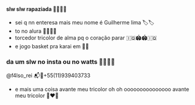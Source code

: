 #### slw slw rapaziada 🤟🏾🤟🏾

- sei q nn enteresa mais meu nome é Guilherme lima 🏷️🏷️
- to no alura 😮‍💨😮‍💨
- torcedor tricolor de alma pq o coração parar 🇮🇶🏟️🏟️🇮🇶
- e jogo basket pra karai em 🏀🏀

### da um slw no insta ou no watts 🤙🏾🤙🏾

@f4lso_rei 📬📱+55(11)939403733

- e mais uma coisa avante meu tricolor
oh oh ooooooooooooooo
avante meu tricolor 🖤❤️🤍
